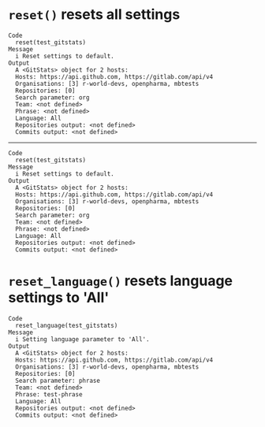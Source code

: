 # `reset()` resets all settings

    Code
      reset(test_gitstats)
    Message
      i Reset settings to default.
    Output
      A <GitStats> object for 2 hosts:
      Hosts: https://api.github.com, https://gitlab.com/api/v4
      Organisations: [3] r-world-devs, openpharma, mbtests
      Repositories: [0] 
      Search parameter: org
      Team: <not defined>
      Phrase: <not defined>
      Language: All
      Repositories output: <not defined>
      Commits output: <not defined>

---

    Code
      reset(test_gitstats)
    Message
      i Reset settings to default.
    Output
      A <GitStats> object for 2 hosts:
      Hosts: https://api.github.com, https://gitlab.com/api/v4
      Organisations: [3] r-world-devs, openpharma, mbtests
      Repositories: [0] 
      Search parameter: org
      Team: <not defined>
      Phrase: <not defined>
      Language: All
      Repositories output: <not defined>
      Commits output: <not defined>

# `reset_language()` resets language settings to 'All'

    Code
      reset_language(test_gitstats)
    Message
      i Setting language parameter to 'All'.
    Output
      A <GitStats> object for 2 hosts:
      Hosts: https://api.github.com, https://gitlab.com/api/v4
      Organisations: [3] r-world-devs, openpharma, mbtests
      Repositories: [0] 
      Search parameter: phrase
      Team: <not defined>
      Phrase: test-phrase
      Language: All
      Repositories output: <not defined>
      Commits output: <not defined>

